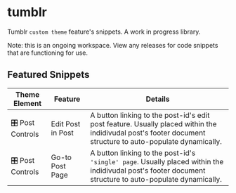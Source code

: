# tumblr
Tumblr `custom theme` feature's snippets. A work in progress library.

Note: this is an ongoing workspace. View any releases for code snippets that are functioning for use.

## Featured Snippets
| Theme Element | Feature | Details |
|----|----|----|
| 🎛️ Post Controls | Edit Post in Post | A button linking to the post-id's edit post feature. Usually placed within the indidivudal post's footer document structure to auto-populate dynamically. | 
| 🎛️ Post Controls | Go-to Post Page | A button linking to the post-id's `'single' page`. Usually placed within the indidivudal post's footer document structure to auto-populate dynamically. | 